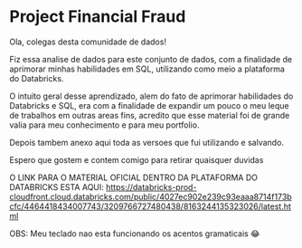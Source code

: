 # Project Financial Fraud

Ola, colegas desta comunidade de dados!

Fiz essa analise de dados para este conjunto de dados, com a finalidade de aprimorar minhas habilidades em SQL, utilizando como meio a plataforma do Databricks.

O intuito geral desse aprendizado, alem do fato de aprimorar habilidades do Databricks e SQL, era com a finalidade de expandir um pouco o meu leque de trabalhos em outras areas fins, acredito que esse material foi de grande valia para meu conhecimento e para meu portfolio.

Depois tambem anexo aqui toda as versoes que fui utilizando e salvando.

Espero que gostem e contem comigo para retirar quaisquer duvidas

O LINK PARA O MATERIAL OFICIAL DENTRO DA PLATAFORMA DO DATABRICKS ESTA AQUI: https://databricks-prod-cloudfront.cloud.databricks.com/public/4027ec902e239c93eaaa8714f173bcfc/4464418434007743/3209766727480438/8163244135323026/latest.html

OBS: Meu teclado nao esta funcionando os acentos gramaticais 😂
